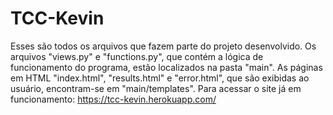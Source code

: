 # TCC-Kevin

Esses são todos os arquivos que fazem parte do projeto desenvolvido.
Os arquivos "views.py" e "functions.py", que contém a lógica de funcionamento do programa, estão localizados na pasta "main".
As páginas em HTML "index.html", "results.html" e "error.html", que são exibidas ao usuário, encontram-se em "main/templates".
Para acessar o site já em funcionamento: https://tcc-kevin.herokuapp.com/
